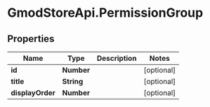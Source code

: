 # GmodStoreApi.PermissionGroup

## Properties

Name | Type | Description | Notes
------------ | ------------- | ------------- | -------------
**id** | **Number** |  | [optional] 
**title** | **String** |  | [optional] 
**displayOrder** | **Number** |  | [optional] 


